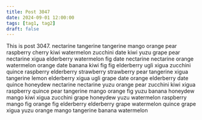 ```yaml
---
title: Post 3047
date: 2024-09-01 12:00:00
tags: [tag1, tag2]
draft: false
---
```

This is post 3047.
nectarine
tangerine
tangerine
mango
orange
pear
raspberry
cherry
kiwi
watermelon
zucchini
date
kiwi
yuzu
grape
pear
nectarine
xigua
elderberry
watermelon
fig
date
nectarine
nectarine
orange
watermelon
orange
date
banana
kiwi
fig
fig
elderberry
ugli
xigua
zucchini
quince
raspberry
elderberry
strawberry
strawberry
pear
tangerine
xigua
tangerine
lemon
elderberry
xigua
ugli
grape
date
orange
elderberry
date
quince
honeydew
nectarine
nectarine
yuzu
orange
pear
zucchini
kiwi
xigua
raspberry
quince
pear
tangerine
mango
orange
fig
yuzu
banana
honeydew
mango
kiwi
xigua
zucchini
grape
honeydew
yuzu
watermelon
raspberry
mango
fig
orange
fig
elderberry
elderberry
grape
watermelon
quince
grape
xigua
yuzu
orange
mango
tangerine
banana
watermelon
